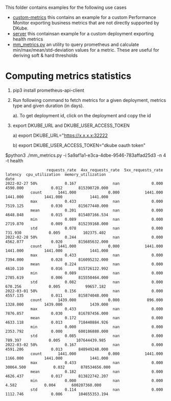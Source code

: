 This folder contains examples for the following use cases

- [custom-metrics](custom-metrics) this contains an example for a custom Performance Monitor exporting business metrics that are not directly supported by DKube.
- [server](server) this containsan example for a custom deployment exporting health metrics
- [mm_metrics.py](mm_metrics.py) an utility to query prometheus and calculate min/max/mean/std-deviation values for a metric. These are useful for deriving soft & hard thresholds

Computing metrics statistics
============================

1. pip3 install prometheus-api-client
2. Run following command to fetch metrics for a given deployment, metrics type and given duration (in days).

    a). To get deployment id, click on the deployment and copy the id
3. export DKUBE_URL and DKUBE_USER_ACCESS_TOKEN

    a) export DKUBE_URL="https://x.x.x.x:32222
    
    b) export DKUBE_USER_ACCESS_TOKEN="dkube oauth token"


$python3 ./mm_metrics.py -i 5a9af1a1-e3ca-4dbe-9546-783affad25d3 -n 4 -t health

```
                  requests_rate  4xx_requests_rate  5xx_requests_rate   latency  cpu_utilization  memory_utilization
date                                                                                                                
2022-02-27 50%            0.167                nan              0.000  4590.000            0.012       815390720.000
           count       1441.000              0.000           1441.000  1441.000         1441.000            1441.000
           max            0.433                nan              0.000  7519.125            0.030       815677440.000
           mean           0.201                nan              0.000  4648.848            0.015       815407166.534
           min            0.089                nan              0.000  2719.870            0.009       815239168.000
           std            0.078                nan              0.000   731.930            0.005          102375.402
2022-02-28 50%            0.244                nan              0.000  4562.077            0.020       815685632.000
           count       1441.000              0.000           1441.000  1441.000         1441.000            1441.000
           max            0.433                nan              0.000  7394.000            0.028       816095232.000
           mean           0.224                nan              0.000  4610.110            0.016       815726122.992
           min            0.089                nan              0.000  2785.619            0.006       815550464.000
           std            0.082                nan              0.000   670.256            0.005           99657.182
2022-03-01 50%            0.156                nan              0.000  4557.135            0.011       815874048.000
           count       1439.000              0.000            896.000  1328.000         1439.000            1439.000
           max            0.433                nan              0.000  7876.857            0.030       816787456.000
           mean           0.172                nan              0.000  4633.118            0.013       718440884.926
           min            0.000                nan              0.000  2353.792            0.000       600186880.000
           std            0.085                nan              0.000   789.397            0.005       107644439.985
2022-03-02 50%            0.167                nan              0.000  4591.286            0.013       848949248.000
           count       1441.000              0.000           1441.000  1166.000         1441.000            1441.000
           max            0.433                nan              0.000 30064.500            0.032       878534656.000
           mean           0.182                nan              0.000  4626.437            0.017       813822742.207
           min            0.000                nan              0.000     4.582            0.004       600207360.000
           std            0.114                nan              0.000  1112.746            0.006       104655353.194
```
